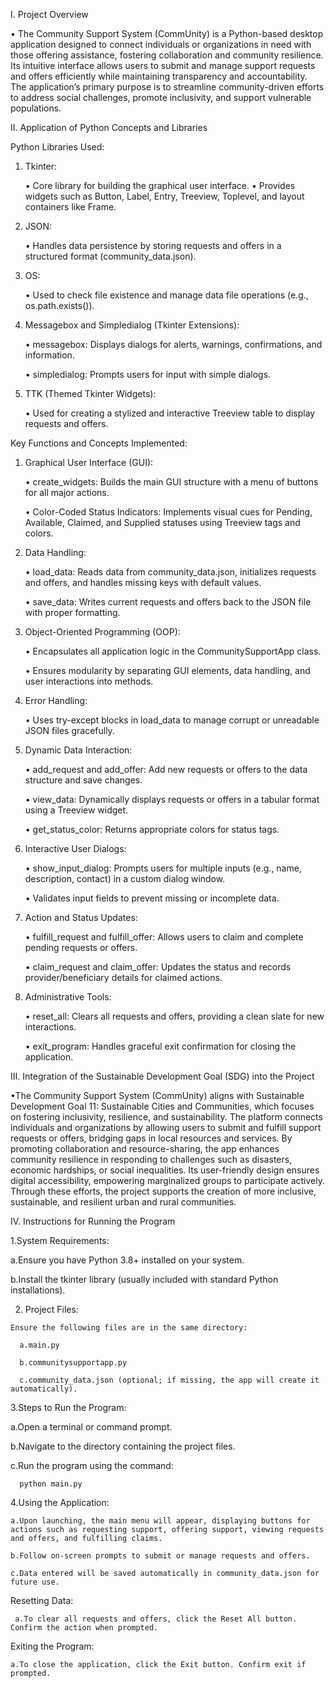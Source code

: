 I. Project Overview

  • The Community Support System (CommUnity) is a Python-based desktop application designed to connect individuals or organizations in need with those offering assistance, fostering collaboration and community resilience. Its intuitive interface allows users to submit and manage support requests and offers efficiently while maintaining transparency and accountability. The application’s primary purpose is to streamline community-driven efforts to address social challenges, promote inclusivity, and support vulnerable populations.


II. Application of Python Concepts and Libraries
      
Python Libraries Used:


   1. Tkinter:
      
        • Core library for building the graphical user interface.
        • Provides widgets such as Button, Label, Entry, Treeview, Toplevel, and layout containers like Frame.

   3. JSON:
      
        • Handles data persistence by storing requests and offers in a structured format (community_data.json).

   5. OS:
      
        • Used to check file existence and manage data file operations (e.g., os.path.exists()).

   7. Messagebox and Simpledialog (Tkinter Extensions):
      
        • messagebox: Displays dialogs for alerts, warnings, confirmations, and information.

        • simpledialog: Prompts users for input with simple dialogs.

   9. TTK (Themed Tkinter Widgets):
       
       • Used for creating a stylized and interactive Treeview table to display requests and offers.


Key Functions and Concepts Implemented:

 1. Graphical User Interface (GUI):
    
       • create_widgets: Builds the main GUI structure with a menu of buttons for all major actions.

       • Color-Coded Status Indicators: Implements visual cues for Pending, Available, Claimed, and Supplied statuses using Treeview tags and colors.
        
 3. Data Handling:
    
       • load_data: Reads data from community_data.json, initializes requests and offers, and handles missing keys with default values.

       • save_data: Writes current requests and offers back to the JSON file with proper formatting.

 5. Object-Oriented Programming (OOP):
    
       • Encapsulates all application logic in the CommunitySupportApp class.

       • Ensures modularity by separating GUI elements, data handling, and user interactions into methods.
        
 6. Error Handling:
    
       • Uses try-except blocks in load_data to manage corrupt or unreadable JSON files gracefully.
     
 7. Dynamic Data Interaction:
    
       • add_request and add_offer: Add new requests or offers to the data structure and save changes.

       • view_data: Dynamically displays requests or offers in a tabular format using a Treeview widget.

       • get_status_color: Returns appropriate colors for status tags.
       
 8. Interactive User Dialogs:
    
       • show_input_dialog: Prompts users for multiple inputs (e.g., name, description, contact) in a custom dialog window.

       • Validates input fields to prevent missing or incomplete data.
       
 9. Action and Status Updates:
     
       • fulfill_request and fulfill_offer: Allows users to claim and complete pending requests or offers.

       • claim_request and claim_offer: Updates the status and records provider/beneficiary details for claimed actions.
       
 11. Administrative Tools:
     
        • reset_all: Clears all requests and offers, providing a clean slate for new interactions.

        • exit_program: Handles graceful exit confirmation for closing the application.

III. Integration of the Sustainable Development Goal (SDG) into the Project

 •The Community Support System (CommUnity) aligns with Sustainable Development Goal 11: Sustainable Cities and Communities, which focuses on fostering inclusivity, resilience, and sustainability. The platform connects individuals and organizations by allowing users to submit and fulfill support requests or offers, bridging gaps in local resources and services. By promoting collaboration and resource-sharing, the app enhances community resilience in responding to challenges such as disasters, economic hardships, or social inequalities. Its user-friendly design ensures digital accessibility, empowering marginalized groups to participate actively. Through these efforts, the project supports the creation of more inclusive, sustainable, and resilient urban and rural communities.

IV. Instructions for Running the Program

  1.System Requirements:

   a.Ensure you have Python 3.8+ installed on your system.

   b.Install the tkinter library (usually included with standard Python installations).
     
  2. Project Files:

    Ensure the following files are in the same directory:
  
      a.main.py
   
      b.communitysupportapp.py
   
      c.community_data.json (optional; if missing, the app will create it automatically).

  3.Steps to Run the Program:

   a.Open a terminal or command prompt.
   
   b.Navigate to the directory containing the project files.
  
   c.Run the program using the command:
  
      python main.py
  
  4.Using the Application:
  
    a.Upon launching, the main menu will appear, displaying buttons for actions such as requesting support, offering support, viewing requests and offers, and fulfilling claims.
 
    b.Follow on-screen prompts to submit or manage requests and offers.
 
    c.Data entered will be saved automatically in community_data.json for future use.
 
 Resetting Data:
 
     a.To clear all requests and offers, click the Reset All button. Confirm the action when prompted.

 Exiting the Program:
 
    a.To close the application, click the Exit button. Confirm exit if prompted.
